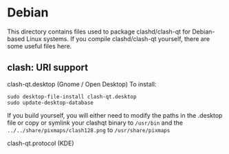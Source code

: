 
Debian
====================
This directory contains files used to package clashd/clash-qt
for Debian-based Linux systems. If you compile clashd/clash-qt yourself, there are some useful files here.

## clash: URI support ##


clash-qt.desktop  (Gnome / Open Desktop)
To install:

	sudo desktop-file-install clash-qt.desktop
	sudo update-desktop-database

If you build yourself, you will either need to modify the paths in
the .desktop file or copy or symlink your clashqt binary to `/usr/bin`
and the `../../share/pixmaps/clash128.png` to `/usr/share/pixmaps`

clash-qt.protocol (KDE)

